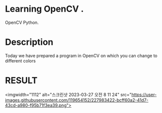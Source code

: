 
 
   # Learning OpenCV .  
 
 
OpenCV Python. 
 
 
# Description 
 
 
Today we have prepared a program in OpenCV on which you can change to different colors 
 
 
# RESULT 
 
 
 
<imgwidth="1112" alt="스크린샷 2023-03-27 오전 8 11 24" src="https://user-images.githubusercontent.com/119654152/227983422-bcff60a2-41d7-43cd-a980-f95b71f3ea39.png">

